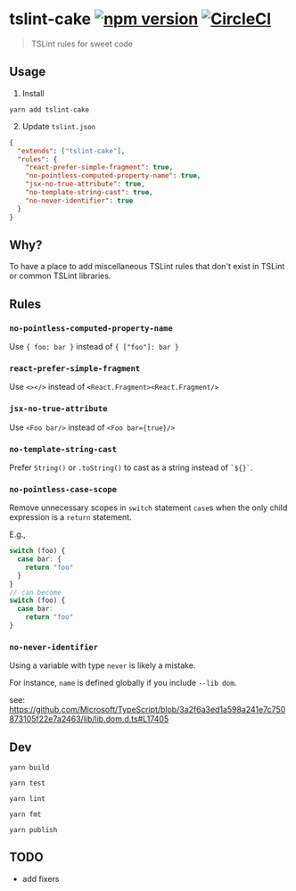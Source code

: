# tslint-cake [![npm version](https://badge.fury.io/js/tslint-cake.svg)](https://www.npmjs.com/package/tslint-cake) [![CircleCI](https://circleci.com/gh/sbdchd/tslint-cake.svg?style=svg)](https://circleci.com/gh/sbdchd/tslint-cake)

> TSLint rules for sweet code

## Usage

1. Install

```shell
yarn add tslint-cake
```

2. Update `tslint.json`

```json
{
  "extends": ["tslint-cake"],
  "rules": {
    "react-prefer-simple-fragment": true,
    "no-pointless-computed-property-name": true,
    "jsx-no-true-attribute": true,
    "no-template-string-cast": true,
    "no-never-identifier": true
  }
}
```

## Why?

To have a place to add miscellaneous TSLint rules that don't exist in TSLint
or common TSLint libraries.

## Rules

### `no-pointless-computed-property-name`

Use `{ foo: bar }` instead of `{ ["foo"]: bar }`

### `react-prefer-simple-fragment`

Use `<></>` instead of `<React.Fragment><React.Fragment/>`

### `jsx-no-true-attribute`

Use `<Foo bar/>` instead of `<Foo bar={true}/>`

### `no-template-string-cast`

Prefer `String()` or `.toString()` to cast as a string instead of `` `${}` ``.

### `no-pointless-case-scope`

Remove unnecessary scopes in `switch` statement `case`s when the only child
expression is a `return` statement.

E.g.,

```typescript
switch (foo) {
  case bar: {
    return "foo"
  }
}
// can become
switch (foo) {
  case bar:
    return "foo"
}
```

### `no-never-identifier`

Using a variable with type `never` is likely a mistake.

For instance, `name` is defined globally if you include `--lib dom`.

see: <https://github.com/Microsoft/TypeScript/blob/3a2f6a3ed1a598a241e7c750873105f22e7a2463/lib/lib.dom.d.ts#L17405>

## Dev

```shell
yarn build

yarn test

yarn lint

yarn fmt

yarn publish
```

## TODO

- add fixers
